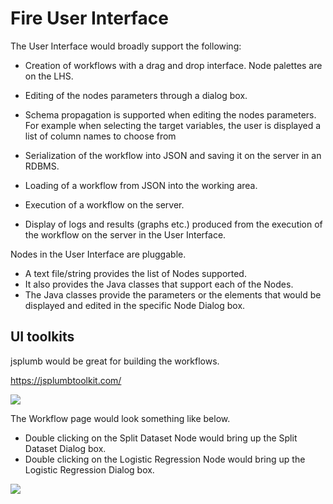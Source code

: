 # Fire User Interface

The User Interface would broadly support the following:

* Creation of workflows with a drag and drop interface. Node palettes are on the LHS.
* Editing of the nodes parameters through a dialog box.
* Schema propagation is supported when editing the nodes parameters. For example when selecting the target variables,
the user is displayed a list of column names to choose from

* Serialization of the workflow into JSON and saving it on the server in an RDBMS.
* Loading of a workflow from JSON into the working area.

* Execution of a workflow on the server.
* Display of logs and results (graphs etc.) produced from the execution of the workflow on the server in the User Interface.


Nodes in the User Interface are pluggable. 

* A text file/string provides the list of Nodes supported.
* It also provides the Java classes that support each of the Nodes.
* The Java classes provide the parameters or the elements that would be displayed and edited in the specific Node Dialog box.

## UI toolkits

jsplumb would be great for building the workflows.

https://jsplumbtoolkit.com/

<img src="https://github.com/FireProjects/fire/blob/master/docs/Workflow.png"/>

The Workflow page would look something like below.

* Double clicking on the Split Dataset Node would bring up the Split Dataset Dialog box.
* Double clicking on the Logistic Regression Node would bring up the Logistic Regression Dialog box.

<img src="https://github.com/FireProjects/fire/blob/master/docs/WorkflowCompleteUI.png"/>

